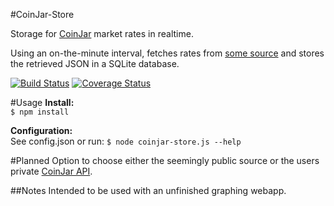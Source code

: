 #CoinJar-Store

Storage for [CoinJar](http://coinjar.io) market rates in realtime.

Using an on-the-minute interval, fetches rates from [some source](http://coinjar-data.herokuapp.com/fair_rate.json) and stores the retrieved JSON in a SQLite database.

[![Build Status](https://travis-ci.org/loklaan/coinjar-store.svg?branch=master)](https://travis-ci.org/loklaan/coinjar-store) [![Coverage Status](https://coveralls.io/repos/loklaan/coinjar-store/badge.png?branch=master)](https://coveralls.io/r/loklaan/coinjar-store?branch=master)

#Usage
**Install:**  
`$ npm install`

**Configuration:**  
See config.json or run: `$ node coinjar-store.js --help`

#Planned
Option to choose either the seemingly public source or the users private [CoinJar API](https://developer.coinjar.io/display/CD/CoinJar+API).

##Notes
Intended to be used with an unfinished graphing webapp.
